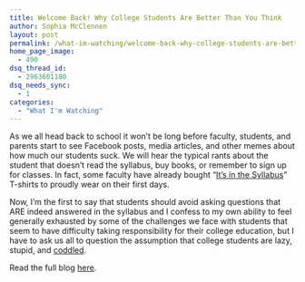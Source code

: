 ```yaml
---
title: Welcome Back! Why College Students Are Better Than You Think
author: Sophia McClennen
layout: post
permalink: /what-im-watching/welcome-back-why-college-students-are-better-than-you-think/
home_page_image:
  - 490
dsq_thread_id:
  - 2963601180
dsq_needs_sync:
  - 1
categories:
  - "What I'm Watching"
---
```

As we all head back to school it won&#8217;t be long before faculty, students, and parents start to see Facebook posts, media articles, and other memes about how much our students suck. We will hear the typical rants about the student that doesn&#8217;t read the syllabus, buy books, or remember to sign up for classes. In fact, some faculty have already bought &#8220;<a href="https://www.insidehighered.com/news/2013/10/18/t-shirt-many-professors-would-enjoy-wearing" target="_hplink">It&#8217;s in the Syllabus</a>&#8221; T-shirts to proudly wear on their first days.

Now, I&#8217;m the first to say that students should avoid asking questions that ARE indeed answered in the syllabus and I confess to my own ability to feel generally exhausted by some of the challenges we face with students that seem to have difficulty taking responsibility for their college education, but I have to ask us all to question the assumption that college students are lazy, stupid, and <a href="http://bizlex.com/2012/03/coddled-millennials-can-be-hr-nightmares/" target="_hplink">coddled</a>.

Read the full blog [here][1].

 [1]: http://www.huffingtonpost.com/sophia-a-mcclennen/welcome-back-why-college-_b_5710809.html